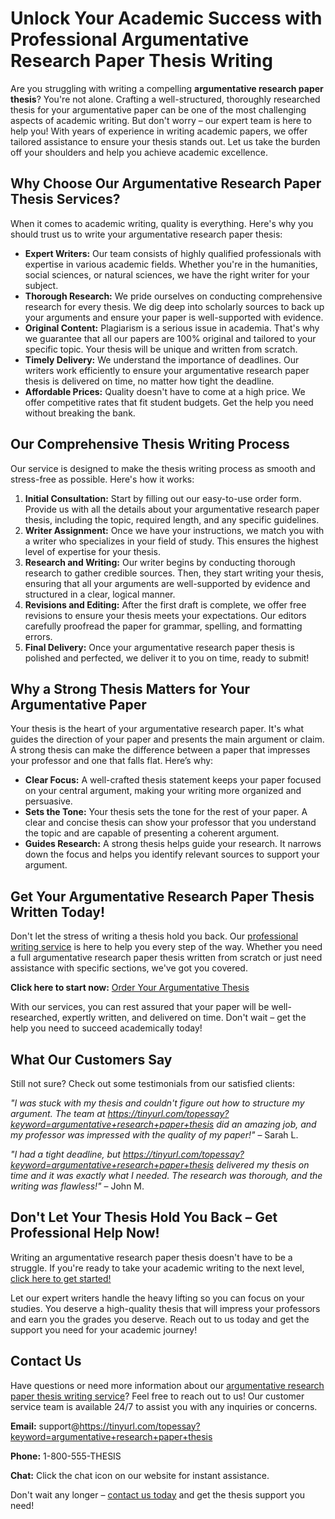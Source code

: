 # Unlock Your Academic Success with Professional Argumentative Research Paper Thesis Writing

Are you struggling with writing a compelling **argumentative research paper thesis**? You're not alone. Crafting a well-structured, thoroughly researched thesis for your argumentative paper can be one of the most challenging aspects of academic writing. But don't worry – our expert team is here to help you! With years of experience in writing academic papers, we offer tailored assistance to ensure your thesis stands out. Let us take the burden off your shoulders and help you achieve academic excellence.

## Why Choose Our Argumentative Research Paper Thesis Services?

When it comes to academic writing, quality is everything. Here's why you should trust us to write your argumentative research paper thesis:

- **Expert Writers:** Our team consists of highly qualified professionals with expertise in various academic fields. Whether you're in the humanities, social sciences, or natural sciences, we have the right writer for your subject.
- **Thorough Research:** We pride ourselves on conducting comprehensive research for every thesis. We dig deep into scholarly sources to back up your arguments and ensure your paper is well-supported with evidence.
- **Original Content:** Plagiarism is a serious issue in academia. That's why we guarantee that all our papers are 100% original and tailored to your specific topic. Your thesis will be unique and written from scratch.
- **Timely Delivery:** We understand the importance of deadlines. Our writers work efficiently to ensure your argumentative research paper thesis is delivered on time, no matter how tight the deadline.
- **Affordable Prices:** Quality doesn't have to come at a high price. We offer competitive rates that fit student budgets. Get the help you need without breaking the bank.

## Our Comprehensive Thesis Writing Process

Our service is designed to make the thesis writing process as smooth and stress-free as possible. Here's how it works:

1. **Initial Consultation:** Start by filling out our easy-to-use order form. Provide us with all the details about your argumentative research paper thesis, including the topic, required length, and any specific guidelines.
2. **Writer Assignment:** Once we have your instructions, we match you with a writer who specializes in your field of study. This ensures the highest level of expertise for your thesis.
3. **Research and Writing:** Our writer begins by conducting thorough research to gather credible sources. Then, they start writing your thesis, ensuring that all your arguments are well-supported by evidence and structured in a clear, logical manner.
4. **Revisions and Editing:** After the first draft is complete, we offer free revisions to ensure your thesis meets your expectations. Our editors carefully proofread the paper for grammar, spelling, and formatting errors.
5. **Final Delivery:** Once your argumentative research paper thesis is polished and perfected, we deliver it to you on time, ready to submit!

## Why a Strong Thesis Matters for Your Argumentative Paper

Your thesis is the heart of your argumentative research paper. It's what guides the direction of your paper and presents the main argument or claim. A strong thesis can make the difference between a paper that impresses your professor and one that falls flat. Here’s why:

- **Clear Focus:** A well-crafted thesis statement keeps your paper focused on your central argument, making your writing more organized and persuasive.
- **Sets the Tone:** Your thesis sets the tone for the rest of your paper. A clear and concise thesis can show your professor that you understand the topic and are capable of presenting a coherent argument.
- **Guides Research:** A strong thesis helps guide your research. It narrows down the focus and helps you identify relevant sources to support your argument.

## Get Your Argumentative Research Paper Thesis Written Today!

Don't let the stress of writing a thesis hold you back. Our [professional writing service](https://tinyurl.com/topessay?keyword=argumentative+research+paper+thesis) is here to help you every step of the way. Whether you need a full argumentative research paper thesis written from scratch or just need assistance with specific sections, we've got you covered.

**Click here to start now:** [Order Your Argumentative Thesis](https://tinyurl.com/topessay?keyword=argumentative+research+paper+thesis)

With our services, you can rest assured that your paper will be well-researched, expertly written, and delivered on time. Don't wait – get the help you need to succeed academically today!

## What Our Customers Say

Still not sure? Check out some testimonials from our satisfied clients:

_"I was stuck with my thesis and couldn't figure out how to structure my argument. The team at https://tinyurl.com/topessay?keyword=argumentative+research+paper+thesis did an amazing job, and my professor was impressed with the quality of my paper!"_ – Sarah L.

_"I had a tight deadline, but https://tinyurl.com/topessay?keyword=argumentative+research+paper+thesis delivered my thesis on time and it was exactly what I needed. The research was thorough, and the writing was flawless!"_ – John M.

## Don't Let Your Thesis Hold You Back – Get Professional Help Now!

Writing an argumentative research paper thesis doesn't have to be a struggle. If you're ready to take your academic writing to the next level, [click here to get started!](https://tinyurl.com/topessay?keyword=argumentative+research+paper+thesis)

Let our expert writers handle the heavy lifting so you can focus on your studies. You deserve a high-quality thesis that will impress your professors and earn you the grades you deserve. Reach out to us today and get the support you need for your academic journey!

## Contact Us

Have questions or need more information about our [argumentative research paper thesis writing service](https://tinyurl.com/topessay?keyword=argumentative+research+paper+thesis)? Feel free to reach out to us! Our customer service team is available 24/7 to assist you with any inquiries or concerns.

**Email:** support@https://tinyurl.com/topessay?keyword=argumentative+research+paper+thesis

**Phone:** 1-800-555-THESIS

**Chat:** Click the chat icon on our website for instant assistance.

Don't wait any longer – [contact us today](https://tinyurl.com/topessay?keyword=argumentative+research+paper+thesis) and get the thesis support you need!
